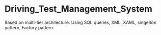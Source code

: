# Driving_Test_Management_System
Based on multi-tier architecture.
Using SQL queries, XML, XAML, singelton pattern, Factory pattern.
